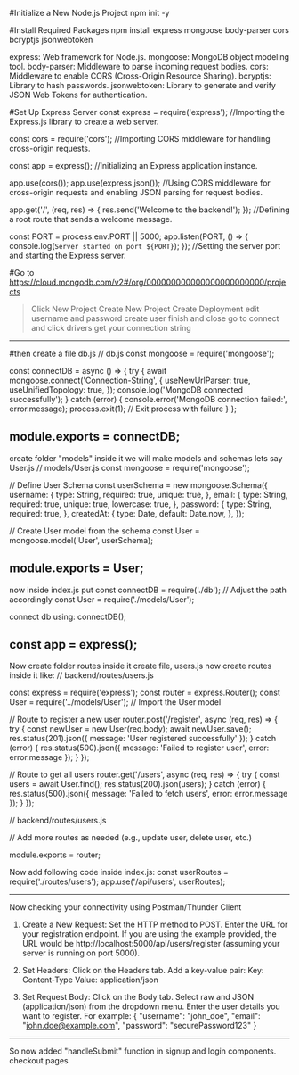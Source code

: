 #Initialize a New Node.js Project
npm init -y

#Install Required Packages
npm install express mongoose body-parser cors bcryptjs jsonwebtoken

express: Web framework for Node.js.
mongoose: MongoDB object modeling tool.
body-parser: Middleware to parse incoming request bodies.
cors: Middleware to enable CORS (Cross-Origin Resource Sharing).
bcryptjs: Library to hash passwords.
jsonwebtoken: Library to generate and verify JSON Web Tokens for authentication.

#Set Up Express Server
const express = require('express');
//Importing the Express.js library to create a web server.

const cors = require('cors');
//Importing CORS middleware for handling cross-origin requests.

const app = express();
//Initializing an Express application instance.

app.use(cors());
app.use(express.json());
//Using CORS middleware for cross-origin requests and enabling JSON parsing for request bodies.

app.get('/', (req, res) => {
  res.send('Welcome to the backend!');
});
//Defining a root route that sends a welcome message.

const PORT = process.env.PORT || 5000;
app.listen(PORT, () => {
  console.log(`Server started on port ${PORT}`);
});
//Setting the server port and starting the Express server.

#Go to https://cloud.mongodb.com/v2#/org/000000000000000000000000/projects 
>Click New Project
>Create New Project
>Create Deployment
>edit username and password
>create user
>finish and close
>go to connect and click drivers
>get your connection string
-------------------------------------------------------------------------
#then
create a file db.js
// db.js
const mongoose = require('mongoose');

const connectDB = async () => {
  try {
    await mongoose.connect('Connection-String', {
      useNewUrlParser: true,
      useUnifiedTopology: true,
    });
    console.log('MongoDB connected successfully');
  } catch (error) {
    console.error('MongoDB connection failed:', error.message);
    process.exit(1); // Exit process with failure
  }
};

module.exports = connectDB;
-----------------------------------------------------------------------------
create folder "models"
inside it we will make models and schemas
lets say 
User.js
// models/User.js
const mongoose = require('mongoose');

// Define User Schema
const userSchema = new mongoose.Schema({
  username: {
    type: String,
    required: true,
    unique: true,
  },
  email: {
    type: String,
    required: true,
    unique: true,
    lowercase: true,
  },
  password: {
    type: String,
    required: true,
  },
  createdAt: {
    type: Date,
    default: Date.now,
  },
});

// Create User model from the schema
const User = mongoose.model('User', userSchema);

module.exports = User;
-------------------------------------------------------------
now inside index.js put
const connectDB = require('./db'); // Adjust the path accordingly
const User = require('./models/User');

connect db using:
connectDB();

const app = express();
--------------------------------------------------------------
Now create folder routes inside it create file, users.js
now create routes inside it like:
// backend/routes/users.js

const express = require('express');
const router = express.Router();
const User = require('../models/User'); // Import the User model

// Route to register a new user
router.post('/register', async (req, res) => {
  try {
    const newUser = new User(req.body);
    await newUser.save();
    res.status(201).json({ message: 'User registered successfully' });
  } catch (error) {
    res.status(500).json({ message: 'Failed to register user', error: error.message });
  }
});

// Route to get all users
router.get('/users', async (req, res) => {
  try {
    const users = await User.find();
    res.status(200).json(users);
  } catch (error) {
    res.status(500).json({ message: 'Failed to fetch users', error: error.message });
  }
});

// backend/routes/users.js

// Add more routes as needed (e.g., update user, delete user, etc.)

module.exports = router;

Now add following code inside index.js:
const userRoutes = require('./routes/users');
app.use('/api/users', userRoutes);


------------------------------------------------------------

Now checking your connectivity using Postman/Thunder Client
1. Create a New Request:
Set the HTTP method to POST.
Enter the URL for your registration endpoint. If you are using the example provided, the URL would be http://localhost:5000/api/users/register (assuming your server is running on port 5000).

2. Set Headers:
Click on the Headers tab.
Add a key-value pair:
Key: Content-Type
Value: application/json

3. Set Request Body:
Click on the Body tab.
Select raw and JSON (application/json) from the dropdown menu.
Enter the user details you want to register. For example:
{
  "username": "john_doe",
  "email": "john.doe@example.com",
  "password": "securePassword123"
}

----------------------------------------------------------------------------
So now added "handleSubmit" function in signup and login components. checkout pages

